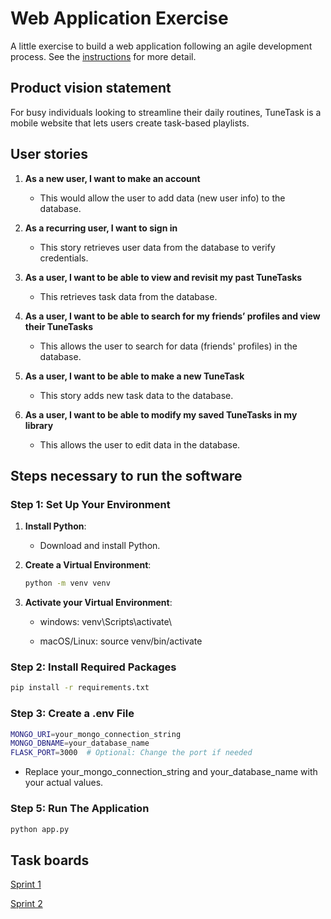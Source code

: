 # Web Application Exercise

A little exercise to build a web application following an agile development process. See the [instructions](instructions.md) for more detail.

## Product vision statement

For busy individuals looking to streamline their daily routines, TuneTask is a mobile website that lets users create task-based playlists.

## User stories

1. **As a new user, I want to make an account**
   - This would allow the user to add data (new user info) to the database.

2. **As a recurring user, I want to sign in**
   - This story retrieves user data from the database to verify credentials.

3. **As a user, I want to be able to view and revisit my past TuneTasks**
   - This retrieves task data from the database.

4. **As a user, I want to be able to search for my friends’ profiles and view their TuneTasks**
   - This allows the user to search for data (friends' profiles) in the database.

5. **As a user, I want to be able to make a new TuneTask**
   - This story adds new task data to the database.

6. **As a user, I want to be able to modify my saved TuneTasks in my library**
   - This allows the user to edit data in the database.

## Steps necessary to run the software

### Step 1: Set Up Your Environment

1. **Install Python**:
   - Download and install Python.

2. **Create a Virtual Environment**:
   ```bash
   python -m venv venv
   
3. **Activate your Virtual Environment**:

   - windows: venv\Scripts\activate\
   
   - macOS/Linux: source venv/bin/activate

### Step 2: Install Required Packages
   ```bash
   pip install -r requirements.txt
   ```

### Step 3: Create a .env File
   ```bash
   MONGO_URI=your_mongo_connection_string
   MONGO_DBNAME=your_database_name
   FLASK_PORT=3000  # Optional: Change the port if needed
   ```

   - Replace your_mongo_connection_string and your_database_name with your actual values.

### Step 5: Run The Application
   ```bash
   python app.py
   ```
   

## Task boards

[Sprint 1](https://github.com/orgs/software-students-fall2024/projects/32/views/1)

[Sprint 2](https://github.com/orgs/software-students-fall2024/projects/33/views/1)
